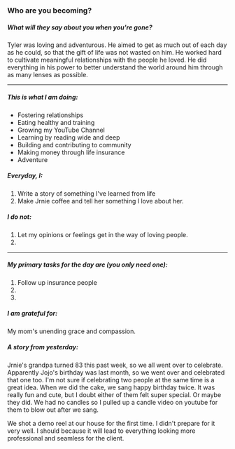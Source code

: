 ### Who are you becoming?

##### What will they say about you when you're gone?

Tyler was loving and adventurous. He aimed to get as much out of each day as he could, so that the gift of life was not wasted on him. He worked hard to cultivate meaningful relationships with the people he loved. He did everything in his power to better understand the world around him through as many lenses as possible.

---

##### This is what I am doing:

- Fostering relationships
- Eating healthy and training
- Growing my YouTube Channel
- Learning by reading wide and deep
- Building and contributing to community
- Making money through life insurance
- Adventure


##### Everyday, I:
1. Write a story of something I've learned from life
2. Make Jrnie coffee and tell her something I love about her.
 


##### I do not:
1. Let my opinions or feelings get in the way of loving people.
2. 

---

##### My primary tasks for the day are (you only need one):
1. Follow up insurance people
2. 
3. 

##### I am grateful for:
My mom's unending grace and compassion.


##### A story from yesterday:
Jrnie's grandpa turned 83 this past week, so we all went over to celebrate. Apparently Jojo's birthday was last month, so we went over and celebrated that one too. I'm not sure if celebrating two people at the same time is a great idea. When we did the cake, we sang happy birthday twice. It was really fun and cute, but I doubt either of them felt super special. Or maybe they did. We had no candles so I pulled up a candle video on youtube for them to blow out after we sang. 

We shot a demo reel at our house for the first time. I didn't prepare for it very well. I should because it will lead to everything looking more professional and seamless for the client.